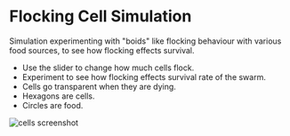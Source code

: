 # Flocking Cell Simulation

Simulation experimenting with "boids" like flocking behaviour with various food sources, to see how flocking effects survival.

- Use the slider to change how much cells flock.
- Experiment to see how flocking effects survival rate of the swarm.
- Cells go transparent when they are dying.
- Hexagons are cells.
- Circles are food.

![cells screenshot](https://github.com/smilo7/cells/blob/master/cells%20epq.png)
